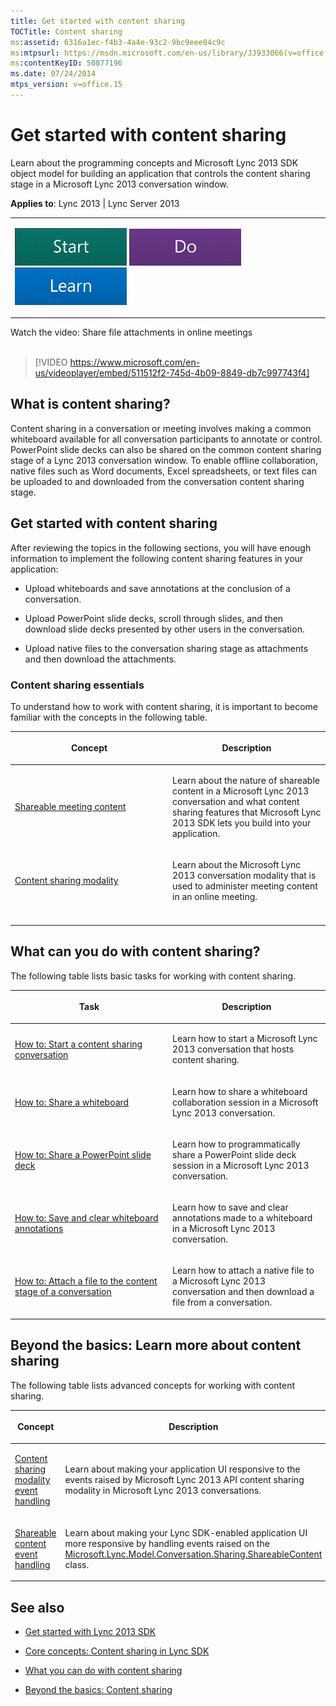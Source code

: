 ```yaml
---
title: Get started with content sharing
TOCTitle: Content sharing
ms:assetid: 6316a1ec-f4b3-4a4e-93c2-9bc9eee84c9c
ms:mtpsurl: https://msdn.microsoft.com/en-us/library/JJ933066(v=office.15)
ms:contentKeyID: 50877196
ms.date: 07/24/2014
mtps_version: v=office.15
---
```


# Get started with content sharing

Learn about the programming concepts and Microsoft Lync 2013 SDK object model for building an application that controls the content sharing stage in a Microsoft Lync 2013 conversation window.



**Applies to**: Lync 2013 | Lync Server 2013
 

<table>
<colgroup>
<col style="width: 100%" />
</colgroup>
<tbody>
<tr class="odd">
<td><p><a href="get-started-with-content-sharing.md#Start" class="uri"><img src="images/JJ933215.mod_icon_getstartbox(Office.15).gif"/></a>   <a href="get-started-with-content-sharing.md#Do" class="uri"><img src="images/JJ933215.mod_icon_dobox(Office.15).gif"/></a>   <a href="get-started-with-content-sharing.md#Learn" class="uri"><img src="images/JJ933215.mod_icon_startbox(Office.15).gif"/></a></p></td>
</tr>
</tbody>
</table>

<div class="caption">
Watch the video: Share file attachments in online meetings
</div>
<br />

> [!VIDEO https://www.microsoft.com/en-us/videoplayer/embed/511512f2-745d-4b09-8849-db7c997743f4]


## What is content sharing?

Content sharing in a conversation or meeting involves making a common whiteboard available for all conversation participants to annotate or control. PowerPoint slide decks can also be shared on the common content sharing stage of a Lync 2013 conversation window. To enable offline collaboration, native files such as Word documents, Excel spreadsheets, or text files can be uploaded to and downloaded from the conversation content sharing stage.

<a name="Start"></a> 

## Get started with content sharing

After reviewing the topics in the following sections, you will have enough information to implement the following content sharing features in your application:

  - Upload whiteboards and save annotations at the conclusion of a conversation.

  - Upload PowerPoint slide decks, scroll through slides, and then download slide decks presented by other users in the conversation.

  - Upload native files to the conversation sharing stage as attachments and then download the attachments.

### Content sharing essentials

To understand how to work with content sharing, it is important to become familiar with the concepts in the following table.

<table>
<colgroup>
<col style="width: 50%" />
<col style="width: 50%" />
</colgroup>
<thead>
<tr class="header">
<th><p>Concept</p></th>
<th><p>Description</p></th>
</tr>
</thead>
<tbody>
<tr class="odd">
<td><p><a href="shareable-meeting-content.md">Shareable meeting content</a></p></td>
<td><p>Learn about the nature of shareable content in a Microsoft Lync 2013 conversation and what content sharing features that Microsoft Lync 2013 SDK lets you build into your application.</p></td>
</tr>
<tr class="even">
<td><p><a href="content-sharing-modality.md">Content sharing modality</a></p></td>
<td><p>Learn about the Microsoft Lync 2013 conversation modality that is used to administer meeting content in an online meeting.</p></td>
</tr>
<tr class="odd">
<td><p></p></td>
<td><p></p></td>
</tr>
</tbody>
</table>

<a name="Do"></a>

## What can you do with content sharing?

The following table lists basic tasks for working with content sharing.

<table>
<colgroup>
<col style="width: 50%" />
<col style="width: 50%" />
</colgroup>
<thead>
<tr class="header">
<th><p>Task</p></th>
<th><p>Description</p></th>
</tr>
</thead>
<tbody>
<tr class="odd">
<td><p><a href="how-to-start-a-content-sharing-conversation.md">How to: Start a content sharing conversation</a></p></td>
<td><p>Learn how to start a Microsoft Lync 2013 conversation that hosts content sharing.</p></td>
</tr>
<tr class="even">
<td><p><a href="how-to-share-a-whiteboard.md">How to: Share a whiteboard</a></p></td>
<td><p>Learn how to share a whiteboard collaboration session in a Microsoft Lync 2013 conversation.</p></td>
</tr>
<tr class="odd">
<td><p><a href="how-to-share-a-powerpoint-slide-deck.md">How to: Share a PowerPoint slide deck</a></p></td>
<td><p>Learn how to programmatically share a PowerPoint slide deck session in a Microsoft Lync 2013 conversation.</p></td>
</tr>
<tr class="even">
<td><p><a href="how-to-save-and-clear-whiteboard-annotations.md">How to: Save and clear whiteboard annotations</a></p></td>
<td><p>Learn how to save and clear annotations made to a whiteboard in a Microsoft Lync 2013 conversation.</p></td>
</tr>
<tr class="odd">
<td><p><a href="how-to-attach-a-file-to-the-content-stage-of-a-conversation.md">How to: Attach a file to the content stage of a conversation</a></p></td>
<td><p>Learn how to attach a native file to a Microsoft Lync 2013 conversation and then download a file from a conversation.</p></td>
</tr>
</tbody>
</table>

<a name="Learn"></a>

## Beyond the basics: Learn more about content sharing

The following table lists advanced concepts for working with content sharing.

<table>
<colgroup>
<col style="width: 50%" />
<col style="width: 50%" />
</colgroup>
<thead>
<tr class="header">
<th><p>Concept</p></th>
<th><p>Description</p></th>
</tr>
</thead>
<tbody>
<tr class="odd">
<td><p><a href="content-sharing-modality-event-handling.md">Content sharing modality event handling</a></p></td>
<td><p>Learn about making your application UI responsive to the events raised by Microsoft Lync 2013 API content sharing modality in Microsoft Lync 2013 conversations.</p></td>
</tr>
<tr class="even">
<td><p><a href="shareable-content-event-handling.md">Shareable content event handling</a></p></td>
<td><p>Learn about making your Lync SDK-enabled application UI more responsive by handling events raised on the <a href="https://msdn.microsoft.com/en-us/library/jj277217(v=office.15)">Microsoft.Lync.Model.Conversation.Sharing.ShareableContent</a> class.</p></td>
</tr>
</tbody>
</table>

## See also

  - [Get started with Lync 2013 SDK](get-started-with-lync-2013-sdk.md)

  - [Core concepts: Content sharing in Lync SDK](core-concepts-content-sharing-in-lync-sdk.md)

  - [What you can do with content sharing](what-you-can-do-with-content-sharing.md)

  - [Beyond the basics: Content sharing](beyond-the-basics-content-sharing.md)

